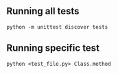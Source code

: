 Running all tests
-----------------

```
python -m unittest discover tests
```

Running specific test
---------------------

```
python <test_file.py> Class.method
```



